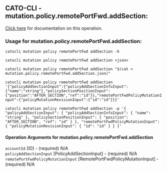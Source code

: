 
## CATO-CLI - mutation.policy.remotePortFwd.addSection:
[Click here](https://api.catonetworks.com/documentation/#mutation-mutation.policy.remotePortFwd.addSection) for documentation on this operation.

### Usage for mutation.policy.remotePortFwd.addSection:

`catocli mutation policy remotePortFwd addSection -h`

`catocli mutation policy remotePortFwd addSection <json>`

`catocli mutation policy remotePortFwd addSection "$(cat < mutation.policy.remotePortFwd.addSection.json)"`

`catocli mutation policy remotePortFwd addSection '{"policyAddSectionInput":{"policyAddSectionInfoInput":{"name":"string"},"policySectionPositionInput":{"position":"AFTER_SECTION","ref":"id"}},"remotePortFwdPolicyMutationInput":{"policyMutationRevisionInput":{"id":"id"}}}'`

`catocli mutation policy remotePortFwd addSection -p '{
    "policyAddSectionInput": {
        "policyAddSectionInfoInput": {
            "name": "string"
        },
        "policySectionPositionInput": {
            "position": "AFTER_SECTION",
            "ref": "id"
        }
    },
    "remotePortFwdPolicyMutationInput": {
        "policyMutationRevisionInput": {
            "id": "id"
        }
    }
}'`


#### Operation Arguments for mutation.policy.remotePortFwd.addSection ####

`accountId` [ID] - (required) N/A    
`policyAddSectionInput` [PolicyAddSectionInput] - (required) N/A    
`remotePortFwdPolicyMutationInput` [RemotePortFwdPolicyMutationInput] - (required) N/A    
